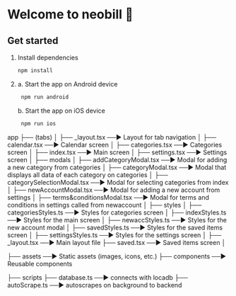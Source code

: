 # Welcome to neobill 👋

## Get started

1. Install dependencies

   ```bash
   npm install
   ```

2. a. Start the app on Android device

   ```bash
    npm run android
   ```
   b. Start the app on iOS device

   ```bash
    npm run ios
   ```

app
├── (tabs)
│   ├── _layout.tsx          ──► Layout for tab navigation
│   ├── calendar.tsx         ──► Calendar screen
│   ├── categories.tsx       ──► Categories screen
│   ├── index.tsx            ──► Main screen
│   ├── settings.tsx         ──► Settings screen
│
├── modals
│   ├── addCategoryModal.tsx         ──► Modal for adding a new category from categories
│   ├── categoryModal.tsx            ──► Modal that displays all data of each category on categories
│   ├── categorySelectionModal.tsx   ──► Modal for selecting categories from index
│   ├── newAccountModal.tsx          ──► Modal for adding a new account from settings
│   ├── terms&conditionsModal.tsx    ──► Modal for terms and conditions in settings called from newaccount
│
├── styles
│   ├── categoriesStyles.ts   ──► Styles for categories screen
│   ├── indexStyles.ts        ──► Styles for the main screen
│   ├── newaccStyles.ts       ──► Styles for the new account modal
│   ├── savedStyles.ts        ──► Styles for the saved items screen
│   ├── settingsStyles.ts     ──► Styles for the settings screen
│
├── _layout.tsx               ──► Main layout file
├── saved.tsx                 ──► Saved items screen 
│


├── assets                    ──► Static assets (images, icons, etc.)
├── components                ──► Reusable components


├── scripts
    ├── database.ts           ──► connects with locadb
    ├── autoScrape.ts         ──► autoscrapes on background to backend